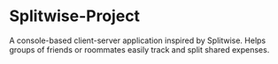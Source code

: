 # Splitwise-Project
A console-based client-server application inspired by Splitwise. Helps groups of friends or roommates easily track and split shared expenses.
